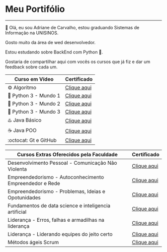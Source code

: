 # Meu Portifólio
---

:wave: Olá, eu sou Adriane de Carvalho, estou graduando Sistemas de Informação na UNISINOS.

Gosto muito da área de wed desenvolvedor.

Estou estudando sobre BackEnd com Python :snake:.

Gostaria de compartilhar aqui com vocês os cursos que já fiz e dar um feedback sobre cada um.

| Curso em Vídeo | Certificado |
|---|---|
|:gear: Algoritmo | [Clique aqui]() |
|:snake: Python 3 - Mundo 1 | [Clique aqui]() |
|:snake: Python 3 - Mundo 2 | [Clique aqui]() |
|:snake: Python 3 - Mundo 3 | [Clique aqui]() |
|:hotsprings: Java Básico | [Clique aqui]() |
|☕ Java POO | [Clique aqui]() |
|:octocat: Gt e GitHub | [Clique aqui]() |


| Cursos Extras Oferecidos pela Faculdade | Certificado |
|---|---|
| Desenvolvimento Pessoal - Comunicação Não Violenta | [Clique aqui]() |
| Empreendedorismo - Autoconhecimento Empreendedor e Rede | [Clique aqui]() |
| Empreendedorismo - Problemas, Ideias e Opotunidades | [Clique aqui]() |
| Fundamentos de data science e inteligencia artificial | [Clique aqui]() |
| Liderança - Erros, falhas e armadilhas na liderança | [Clique aqui]() |
| Liderança - Liderando equipes do jeito certo | [Clique aqui]() |
| Métodos ágeis Scrum | [Clique aqui]() |



